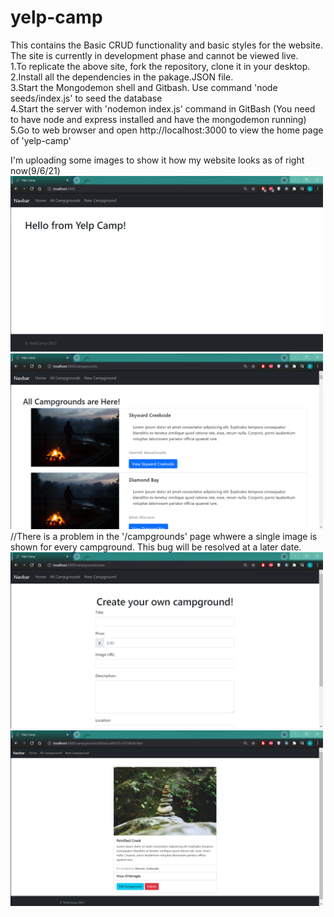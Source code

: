 # yelp-camp
This contains the Basic CRUD functionality and basic styles for the website. <br>
The site is currently in development phase and cannot be viewed live. <br>
1.To replicate the above site, fork the repository, clone it in your desktop. <br>
2.Install all the dependencies in the pakage.JSON file. <br>
3.Start the Mongodemon shell and Gitbash. Use command 'node seeds/index.js' to seed the database <br>
4.Start the server with 'nodemon index.js' command in GitBash (You need to have node and express installed and have the mongodemon running)  <br>
5.Go to web browser and open http://localhost:3000 to view the home page of 'yelp-camp'

I'm uploading some images to  show it how my website looks as of right now(9/6/21)
<img src="images/image-1.png" width="500"><br>
<img src="images/image-2.png" width="500"><br> 
//There is a problem in the '/campgrounds' page whwere a single image is shown for every campground. This bug will be resolved at a later date. <br>
<img src="images/image-3.png" width="500"><br> 
<img src="images/image-4.png" width="500"><br>